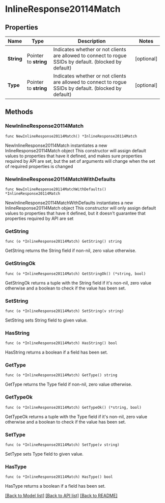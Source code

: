 # InlineResponse20114Match

## Properties

Name | Type | Description | Notes
------------ | ------------- | ------------- | -------------
**String** | Pointer to **string** | Indicates whether or not clients are allowed to       connect to rogue SSIDs by default. (blocked by default) | [optional] 
**Type** | Pointer to **string** | Indicates whether or not clients are allowed to       connect to rogue SSIDs by default. (blocked by default) | [optional] 

## Methods

### NewInlineResponse20114Match

`func NewInlineResponse20114Match() *InlineResponse20114Match`

NewInlineResponse20114Match instantiates a new InlineResponse20114Match object
This constructor will assign default values to properties that have it defined,
and makes sure properties required by API are set, but the set of arguments
will change when the set of required properties is changed

### NewInlineResponse20114MatchWithDefaults

`func NewInlineResponse20114MatchWithDefaults() *InlineResponse20114Match`

NewInlineResponse20114MatchWithDefaults instantiates a new InlineResponse20114Match object
This constructor will only assign default values to properties that have it defined,
but it doesn't guarantee that properties required by API are set

### GetString

`func (o *InlineResponse20114Match) GetString() string`

GetString returns the String field if non-nil, zero value otherwise.

### GetStringOk

`func (o *InlineResponse20114Match) GetStringOk() (*string, bool)`

GetStringOk returns a tuple with the String field if it's non-nil, zero value otherwise
and a boolean to check if the value has been set.

### SetString

`func (o *InlineResponse20114Match) SetString(v string)`

SetString sets String field to given value.

### HasString

`func (o *InlineResponse20114Match) HasString() bool`

HasString returns a boolean if a field has been set.

### GetType

`func (o *InlineResponse20114Match) GetType() string`

GetType returns the Type field if non-nil, zero value otherwise.

### GetTypeOk

`func (o *InlineResponse20114Match) GetTypeOk() (*string, bool)`

GetTypeOk returns a tuple with the Type field if it's non-nil, zero value otherwise
and a boolean to check if the value has been set.

### SetType

`func (o *InlineResponse20114Match) SetType(v string)`

SetType sets Type field to given value.

### HasType

`func (o *InlineResponse20114Match) HasType() bool`

HasType returns a boolean if a field has been set.


[[Back to Model list]](../README.md#documentation-for-models) [[Back to API list]](../README.md#documentation-for-api-endpoints) [[Back to README]](../README.md)


